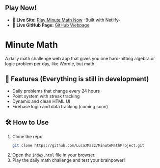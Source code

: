 ## Play Now!
- 🔗 **Live Site:** [Play Minute Math Now](https://minute-math.netlify.app) -Built with Netlify-
- 🔗 **Live GitHub Page:** [GitHub Webpage](https://lucajmazz.github.io/Minute-Math/)

# Minute Math

A daily math challenge web app that gives you one hard-hitting algebra or logic problem per day, like Wordle, but math.

## 🚀 Features (Everything is still in development)
- Daily problems that change every 24 hours
- Point system with streak tracking
- Dynamic and clean HTML UI
- Firebase login and data tracking (coming soon)

## 🛠 How to Use
1. Clone the repo:
   ```bash
   git clone https://github.com/LucaJMazz/MinuteMathProject.git
   ```
2. Open the `index.html` file in your browser.
3. Play the daily math challenge and test your brainpower!
